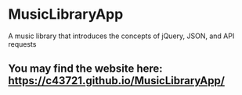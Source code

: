 # MusicLibraryApp
 A music library that introduces the concepts of jQuery, JSON, and API requests


## You may find the website here: https://c43721.github.io/MusicLibraryApp/
